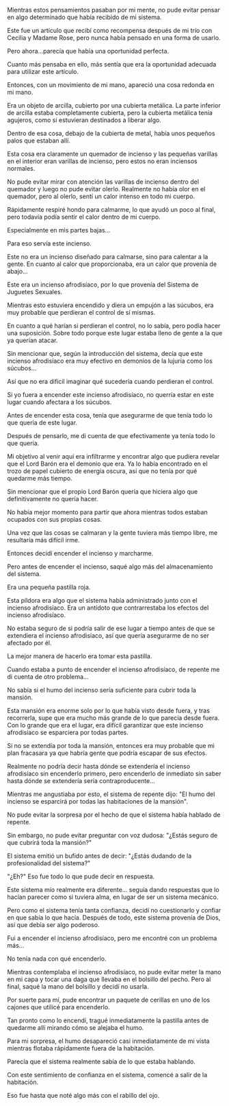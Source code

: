 
Mientras estos pensamientos pasaban por mi mente, no pude evitar pensar en algo determinado que había recibido de mi sistema.

Este fue un artículo que recibí como recompensa después de mi trío con Cecilia y Madame Rose, pero nunca había pensado en una forma de usarlo.

Pero ahora…parecía que había una oportunidad perfecta.

Cuanto más pensaba en ello, más sentía que era la oportunidad adecuada para utilizar este artículo.

Entonces, con un movimiento de mi mano, apareció una cosa redonda en mi mano.

Era un objeto de arcilla, cubierto por una cubierta metálica. La parte inferior de arcilla estaba completamente cubierta, pero la cubierta metálica tenía agujeros, como si estuvieran destinados a liberar algo.

Dentro de esa cosa, debajo de la cubierta de metal, había unos pequeños palos que estaban allí.

Esta cosa era claramente un quemador de incienso y las pequeñas varillas en el interior eran varillas de incienso, pero estos no eran inciensos normales.

No pude evitar mirar con atención las varillas de incienso dentro del quemador y luego no pude evitar olerlo. Realmente no había olor en el quemador, pero al olerlo, sentí un calor intenso en todo mi cuerpo.

Rápidamente respiré hondo para calmarme, lo que ayudó un poco al final, pero todavía podía sentir el calor dentro de mi cuerpo.

Especialmente en mis partes bajas…

Para eso servía este incienso.

Este no era un incienso diseñado para calmarse, sino para calentar a la gente. En cuanto al calor que proporcionaba, era un calor que provenía de abajo...

Este era un incienso afrodisíaco, por lo que provenía del Sistema de Juguetes Sexuales.

Mientras esto estuviera encendido y diera un empujón a las súcubos, era muy probable que perdieran el control de sí mismas.

En cuanto a qué harían si perdieran el control, no lo sabía, pero podía hacer una suposición. Sobre todo porque este lugar estaba lleno de gente a la que ya querían atacar.

Sin mencionar que, según la introducción del sistema, decía que este incienso afrodisíaco era muy efectivo en demonios de la lujuria como los súcubos…

Así que no era difícil imaginar qué sucedería cuando perdieran el control.

Si yo fuera a encender este incienso afrodisíaco, no querría estar en este lugar cuando afectara a los súcubos.

Antes de encender esta cosa, tenía que asegurarme de que tenía todo lo que quería de este lugar.

Después de pensarlo, me di cuenta de que efectivamente ya tenía todo lo que quería.

Mi objetivo al venir aquí era infiltrarme y encontrar algo que pudiera revelar que el Lord Barón era el demonio que era. Ya lo había encontrado en el trozo de papel cubierto de energía oscura, así que no tenía por qué quedarme más tiempo.

Sin mencionar que el propio Lord Barón quería que hiciera algo que definitivamente no quería hacer.

No había mejor momento para partir que ahora mientras todos estaban ocupados con sus propias cosas.

Una vez que las cosas se calmaran y la gente tuviera más tiempo libre, me resultaría más difícil irme.

Entonces decidí encender el incienso y marcharme.

Pero antes de encender el incienso, saqué algo más del almacenamiento del sistema.

Era una pequeña pastilla roja.

Esta píldora era algo que el sistema había administrado junto con el incienso afrodisíaco. Era un antídoto que contrarrestaba los efectos del incienso afrodisíaco.

No estaba seguro de si podría salir de ese lugar a tiempo antes de que se extendiera el incienso afrodisíaco, así que quería asegurarme de no ser afectado por él.

La mejor manera de hacerlo era tomar esta pastilla.

Cuando estaba a punto de encender el incienso afrodisíaco, de repente me di cuenta de otro problema…

No sabía si el humo del incienso sería suficiente para cubrir toda la mansión.

Esta mansión era enorme solo por lo que había visto desde fuera, y tras recorrerla, supe que era mucho más grande de lo que parecía desde fuera. Con lo grande que era el lugar, era difícil garantizar que este incienso afrodisíaco se esparciera por todas partes.

Si no se extendía por toda la mansión, entonces era muy probable que mi plan fracasara ya que habría gente que podría escapar de sus efectos.

Realmente no podría decir hasta dónde se extendería el incienso afrodisíaco sin encenderlo primero, pero encenderlo de inmediato sin saber hasta dónde se extendería sería contraproducente…

Mientras me angustiaba por esto, el sistema de repente dijo: "El humo del incienso se esparcirá por todas las habitaciones de la mansión".

No pude evitar la sorpresa por el hecho de que el sistema había hablado de repente.

Sin embargo, no pude evitar preguntar con voz dudosa: "¿Estás seguro de que cubrirá toda la mansión?"

El sistema emitió un bufido antes de decir: "¿Estás dudando de la profesionalidad del sistema?"

"¿Eh?" Eso fue todo lo que pude decir en respuesta.

Este sistema mío realmente era diferente… seguía dando respuestas que lo hacían parecer como si tuviera alma, en lugar de ser un sistema mecánico.

Pero como el sistema tenía tanta confianza, decidí no cuestionarlo y confiar en que sabía lo que hacía. Después de todo, este sistema provenía de Dios, así que debía ser algo poderoso.

Fui a encender el incienso afrodisíaco, pero me encontré con un problema más…

No tenía nada con qué encenderlo.

Mientras contemplaba el incienso afrodisíaco, no pude evitar meter la mano en mi capa y tocar una daga que llevaba en el bolsillo del pecho. Pero al final, saqué la mano del bolsillo y decidí no usarla.

Por suerte para mí, pude encontrar un paquete de cerillas en uno de los cajones que utilicé para encenderlo.

Tan pronto como lo encendí, tragué inmediatamente la pastilla antes de quedarme allí mirando cómo se alejaba el humo.

Para mi sorpresa, el humo desapareció casi inmediatamente de mi vista mientras flotaba rápidamente fuera de la habitación.

Parecía que el sistema realmente sabía de lo que estaba hablando.

Con este sentimiento de confianza en el sistema, comencé a salir de la habitación.

Eso fue hasta que noté algo más con el rabillo del ojo.